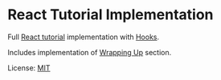 # React Tutorial Implementation

Full [React tutorial](https://reactjs.org/tutorial/tutorial.html) implementation with [Hooks](https://reactjs.org/docs/hooks-intro.html).

Includes implementation of [Wrapping Up](https://reactjs.org/tutorial/tutorial.html#wrapping-up) section.

License: [MIT](LICENSE)
